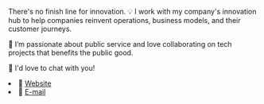 <div>
<body>

There's no finish line for innovation. :bulb: I work with my company's innovation hub to help companies reinvent operations, business models, and their customer journeys. 

<p> 👯 I’m passionate about public service and love collaborating on tech projects that benefits the public good. </p>

<p> 💬 I'd love to chat with you!</p>

<li><g-emoji class="g-emoji" alias=:link: fallback-src=>🔗  </g-emoji>  <a href="https://www.jessicachitkuer.com/" rel="nofollow">Website</a></li>

<li><g-emoji class="g-emoji" alias=:e-mail: fallback-src=>📩  </g-emoji>  <a href="mailto:jchitkuer@gmail.com" rel="nofollow">E-mail</a></li>

</body> </div>
